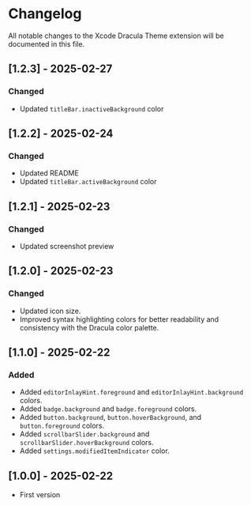 # Changelog

All notable changes to the Xcode Dracula Theme extension will be documented in this file.

## [1.2.3] - 2025-02-27

### Changed

- Updated `titleBar.inactiveBackground` color

## [1.2.2] - 2025-02-24

### Changed

- Updated README
- Updated `titleBar.activeBackground` color

## [1.2.1] - 2025-02-23

### Changed

- Updated screenshot preview

## [1.2.0] - 2025-02-23

### Changed

- Updated icon size.
- Improved syntax highlighting colors for better readability and consistency with the Dracula color palette.

## [1.1.0] - 2025-02-22

### Added

- Added `editorInlayHint.foreground` and `editorInlayHint.background` colors.
- Added `badge.background` and `badge.foreground` colors.
- Added `button.background`, `button.hoverBackground`, and `button.foreground` colors.
- Added `scrollbarSlider.background` and `scrollbarSlider.hoverBackground` colors.
- Added `settings.modifiedItemIndicator` color.

## [1.0.0] - 2025-02-22

- First version

